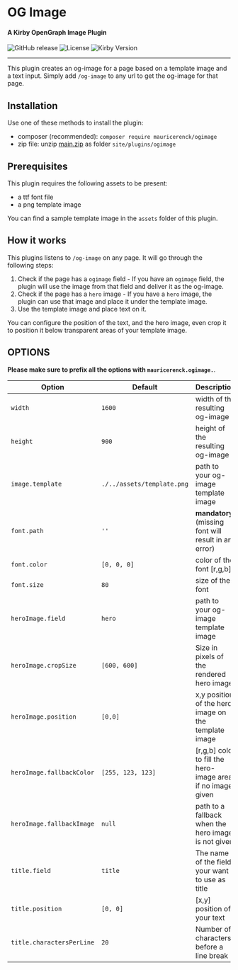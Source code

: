 # OG Image

#### A Kirby OpenGraph Image Plugin

![GitHub release](https://img.shields.io/github/release/mauricerenck/og-image.svg?maxAge=1800) ![License](https://img.shields.io/github/license/mashape/apistatus.svg) ![Kirby Version](https://img.shields.io/badge/Kirby-4%2B-black.svg)

---

This plugin creates an og-image for a page based on a template image and a text input. Simply add `/og-image` to any url to get the og-image for that page.

## Installation

Use one of these methods to install the plugin:

-   composer (recommended): `composer require mauricerenck/ogimage`
-   zip file: unzip [main.zip](https://github.com/mauricerenck/ogimage/releases/latest) as folder `site/plugins/ogimage`

## Prerequisites

This plugin requires the following assets to be present:

-  a ttf font file
-  a png template image

You can find a sample template image in the `assets` folder of this plugin.

## How it works

This plugins listens to `/og-image` on any page. It will go through the following steps:

1.  Check if the page has a `ogimage` field - If you have an `ogimage` field, the plugin will use the image from that field and deliver it as the og-image.
2.  Check if the page has a `hero` image - If you have a `hero` image, the plugin can use that image and place it under the template image.
3.  Use the template image and place text on it.

You can configure the position of the text, and the hero image, even crop it to position it below transparent areas of your template image.

## OPTIONS

**Please make sure to prefix all the options with `mauricerenck.ogimage.`**.

| Option                            | Default  | Description                                                                                      |
| --------------------------------- | -------- | ------------------------------------------------------------------------------------------------ |
| `width` | `1600` | width of the resulting og-image |
| `height` | `900` | height of the resulting og-image |
| `image.template` | `./../assets/template.png` | path to your og-image template image |
| `font.path` | `''` | **mandatory** (missing font will result in an error) |
| `font.color` | `[0, 0, 0]` | color of the font [r,g,b] |
| `font.size` | `80` | size of the font |
| `heroImage.field` | `hero` | path to your og-image template image |
| `heroImage.cropSize` | `[600, 600]` | Size in pixels of the rendered hero image |
| `heroImage.position` | `[0,0]` | x,y position of the hero image on the template image |
| `heroImage.fallbackColor` | `[255, 123, 123]` | [r,g,b] color to fill the hero-image area if no image given |
| `heroImage.fallbackImage` | `null` | path to a fallback when the hero image is not given  |
| `title.field` | `title` | The name of the field your want to use as title |
| `title.position` | `[0, 0]` | [x,y] position of your text |
| `title.charactersPerLine` | `20` | Number of characters before a line break |
